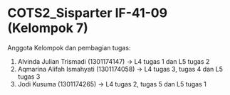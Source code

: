 # COTS2_Sisparter IF-41-09 (Kelompok 7)

Anggota Kelompok dan pembagian tugas:
1. Alvinda Julian Trismadi (1301174147) -> L4 tugas 1 dan L5 tugas 2
2. Aqmarina Alifah Ismahyati (1301174058) -> L4 tugas 3, tugas 4 dan L5 tugas 3
3. Jodi Kusuma (1301174265) -> L4 tugas 2, tugas 5 dan L5 tugas 1

